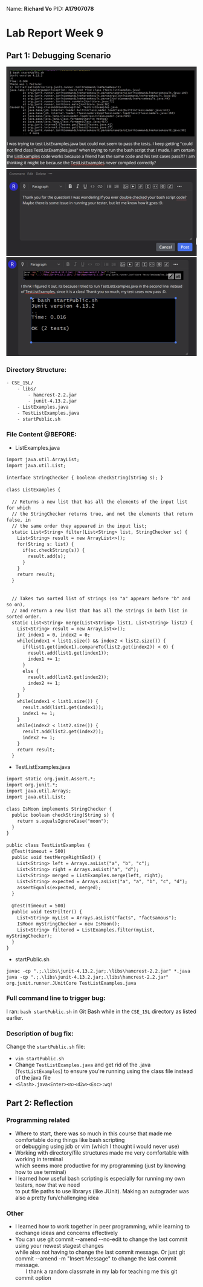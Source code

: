Name: **Richard Vo** 
PID: **A17907078**

# Lab Report Week 9

## Part 1: Debugging Scenario
![alt text](image-13.png)
![alt text](image-14.png)
![alt text](image-15.png)

### Directory Structure:
```
- CSE_15L/ 
    - libs/
        - hamcrest-2.2.jar  
        - junit-4.13.2.jar
    - ListExamples.java
    - TestListExamples.java
    - startPublic.sh
```
### File Content @BEFORE:
* ListExamples.java

```
import java.util.ArrayList;
import java.util.List;

interface StringChecker { boolean checkString(String s); }

class ListExamples {

  // Returns a new list that has all the elements of the input list for which
  // the StringChecker returns true, and not the elements that return false, in
  // the same order they appeared in the input list;
  static List<String> filter(List<String> list, StringChecker sc) {
    List<String> result = new ArrayList<>();
    for(String s: list) {
      if(sc.checkString(s)) {
        result.add(s);
      }
    }
    return result;
  }


  // Takes two sorted list of strings (so "a" appears before "b" and so on),
  // and return a new list that has all the strings in both list in sorted order.
  static List<String> merge(List<String> list1, List<String> list2) {
    List<String> result = new ArrayList<>();
    int index1 = 0, index2 = 0;
    while(index1 < list1.size() && index2 < list2.size()) {
      if(list1.get(index1).compareTo(list2.get(index2)) < 0) {
        result.add(list1.get(index1));
        index1 += 1;
      }
      else {
        result.add(list2.get(index2));
        index2 += 1;
      }
    }
    while(index1 < list1.size()) {
      result.add(list1.get(index1));
      index1 += 1;
    }
    while(index2 < list2.size()) {
      result.add(list2.get(index2));
      index2 += 1;
    }
    return result;
  }
```

* TestListExamples.java

```
import static org.junit.Assert.*;
import org.junit.*;
import java.util.Arrays;
import java.util.List;

class IsMoon implements StringChecker {
  public boolean checkString(String s) {
    return s.equalsIgnoreCase("moon");
  }
}

public class TestListExamples {
  @Test(timeout = 500)
  public void testMergeRightEnd() {
    List<String> left = Arrays.asList("a", "b", "c");
    List<String> right = Arrays.asList("a", "d");
    List<String> merged = ListExamples.merge(left, right);
    List<String> expected = Arrays.asList("a", "a", "b", "c", "d");
    assertEquals(expected, merged);
  }

  @Test(timeout = 500)
  public void testFilter() {
    List<String> myList = Arrays.asList("facts", "factsamous");
    IsMoon myStringChecker = new IsMoon();
    List<String> filtered = ListExamples.filter(myList, myStringChecker);
  }
}
```

* startPublic.sh

```
javac -cp ".;.\libs\junit-4.13.2.jar;.\libs\hamcrest-2.2.jar" *.java
java -cp ".;.\libs\junit-4.13.2.jar;.\libs\hamcrest-2.2.jar" org.junit.runner.JUnitCore TestListExamples.java
```

### Full command line to trigger bug:
I ran: `bash startPublic.sh` in Git Bash while in the `CSE_15L` directory as listed earlier.
### Description of bug fix:
Change the `startPublic.sh` file:
* `vim startPublic.sh` 
* Change `TestListExamples.java` and get rid of the .java (`TestListExamples`) to ensure you're running using the class file instead of the java file
* `<Slash>.java<Enter><n><d2w><Esc>:wq!`

## Part 2: Reflection
### Programming related
* Where to start, there was so much in this course that made me comfortable 
doing things like bash scripting<br> or debugging using jdb or vim (which I thought i would never use)
* Working with directory/file structures made me very comfortable with working in terminal <br>
which seems more productive for my programming (just by knowing how to use terminal)
* I learned how useful bash scripting is especially for running my own testers, now that we need <br>
to put file paths to use librarys (like JUnit). Making an autograder was also a pretty fun/challenging idea 
### Other 
* I learned how to work together in peer programming, while learning to exchange ideas and concerns effectively
* You can use git commit --amend --no-edit to change the last commit using your newest stagest changes <br>
while also not having to change the last commit message. Or just git commit --amend -m "Insert Message" to change the last commit message.<br>
&ensp;&ensp;&ensp;&ensp;I thank a random classmate in my lab for teaching me this git commit option
